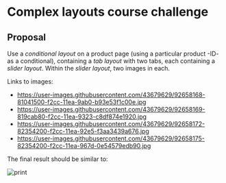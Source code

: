 # Complex layouts course challenge

## Proposal
Use a *conditional layout* on a product page (using a particular product -ID- as a conditional), containing a *tab layout* with two tabs, each containing a *slider layout*. Within the *slider layout*, two images in each.

Links to images:
- https://user-images.githubusercontent.com/43679629/92658168-81041500-f2cc-11ea-9ab0-b93e53f1c00e.jpg
- https://user-images.githubusercontent.com/43679629/92658169-819cab80-f2cc-11ea-9323-c8df874e1920.jpg
- https://user-images.githubusercontent.com/43679629/92658172-82354200-f2cc-11ea-92e5-f3aa3439a676.jpg
- https://user-images.githubusercontent.com/43679629/92658175-82354200-f2cc-11ea-967d-0e54579edb90.jpg

The final result should be similar to:

![print](https://user-images.githubusercontent.com/43679629/92954566-06590800-f43a-11ea-9365-b425a3808f9b.gif)


